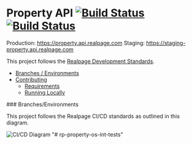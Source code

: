 # Property API [![Build Status](https://travis-ci.com/realpage-property-os/property-api.svg?token=qCN6xBzzwNkXLxmSnTDj&branch=master)](https://travis-ci.com/realpage-property-os/property-api) [![Build Status](https://travis-ci.com/realpage-property-os/property-api.svg?token=qCN6xBzzwNkXLxmSnTDj&branch=dev)](https://travis-ci.com/realpage-property-os/property-api)

Production: https://property.api.realpage.com
Staging: https://staging-property.api.realpage.com

This project follows the [Realpage Development Standards](https://github.com/realpage/development-standards).

* [Branches / Environments](#branches-environments) 
* [Contributing](https://github.com/realpage-property-os/property-api/blob/master/CONTRIBUTING.md)
  * [Requirements](https://github.com/realpage-property-os/property-api/blob/master/CONTRIBUTING.md#requirements)
  * [Running Locally](https://github.com/realpage-property-os/property-api/blob/master/CONTRIBUTING.md#running-locally)

<a name="branches-environments" />
### Branches/Environments

This project follows the Realpage CI/CD standards as outlined in this diagram.

![CI/CD Diagram](http://realpage.github.io/lumen-starter/ci-cd-foundation-lumen-starter-workflow.png)
"# rp-property-os-int-tests" 
